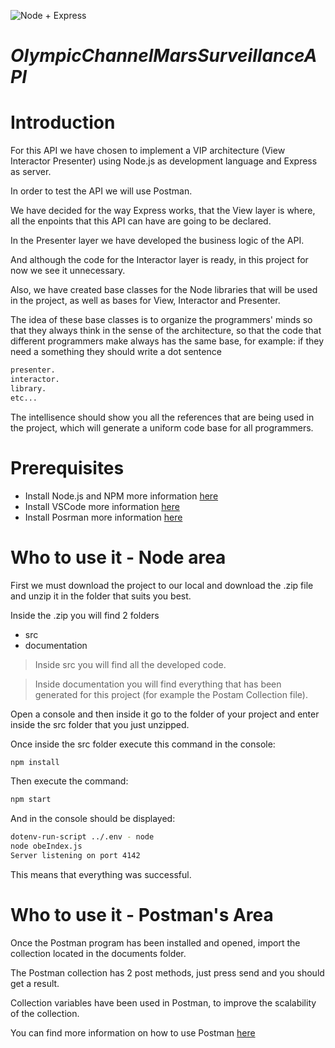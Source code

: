 ![Node + Express](https://miro.medium.com/max/1400/0*tCIiFzfAKsblfxnM.webp)

# _OlympicChannelMarsSurveillanceAPI_

# Introduction

For this API we have chosen to implement a VIP architecture (View Interactor Presenter) using Node.js as development language and Express as server.

In order to test the API we will use Postman.

We have decided for the way Express works, that the View layer is where, all the enpoints that this API can have are going to be declared.

In the Presenter layer we have developed the business logic of the API.

And although the code for the Interactor layer is ready, in this project for now we see it unnecessary.

Also, we have created base classes for the Node libraries that will be used in the project, as well as bases for View, Interactor and Presenter.

The idea of these base classes is to organize the programmers' minds so that they always think in the sense of the architecture, so that the code that different programmers make always has the same base, for example: if they need a something they should write a dot sentence

```sh
presenter.
interactor.
library.
etc...
```

The intellisence should show you all the references that are being used in the project, which will generate a uniform code base for all programmers.

# Prerequisites

- Install Node.js and NPM more information [here](https://docs.npmjs.com/downloading-and-installing-node-js-and-npm)
- Install VSCode more information [here](https://code.visualstudio.com/download)
- Install Posrman more information [here](https://www.postman.com/downloads/)

# Who to use it - Node area

First we must download the project to our local and download the .zip file and unzip it in the folder that suits you best.

Inside the .zip you will find 2 folders 

- src
- documentation

> Inside src you will find all the developed code.

> Inside documentation you will find everything that has been generated for this project (for example the Postam Collection file).

Open a console and then inside it go to the folder of your project and enter inside the src folder that you just unzipped.

Once inside the src folder execute this command in the console:

```sh
npm install
```

Then execute the command:

```sh
npm start
```

And in the console should be displayed:

```sh
dotenv-run-script ../.env - node
node obeIndex.js
Server listening on port 4142
```

This means that everything was successful.

# Who to use it - Postman's Area

Once the Postman program has been installed and opened, import the collection located in the documents folder.

The Postman collection has 2 post methods, just press send and you should get a result.

Collection variables have been used in Postman, to improve the scalability of the collection.

You can find more information on how to use Postman [here](https://learning.postman.com/docs/getting-started/introduction/) 


